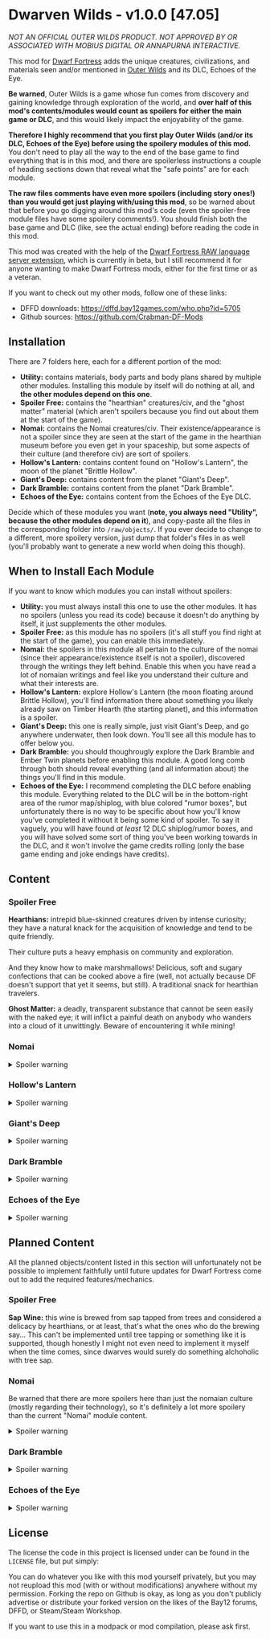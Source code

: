 # Dwarven Wilds - v1.0.0 [47.05]

_NOT AN OFFICIAL OUTER WILDS PRODUCT. NOT APPROVED BY OR ASSOCIATED WITH MOBIUS DIGITAL OR ANNAPURNA INTERACTIVE._

This mod for [Dwarf Fortress][Dwarf_Fortress] adds the unique creatures, civilizations, and materials seen and/or mentioned in [Outer Wilds][Source] and its DLC, Echoes of the Eye.

__Be warned__, Outer Wilds is a game whose fun comes from discovery and gaining knowledge through exploration of the world, and __over half of this mod's contents/modules would count as spoilers for either the main game or DLC__, and this would likely impact the enjoyability of the game.

__Therefore I highly recommend that you first play Outer Wilds (and/or its DLC, Echoes of the Eye) before using the spoilery modules of this mod.__ You don't need to play all the way to the end of the base game to find everything that is in this mod, and there are spoilerless instructions a couple of heading sections down that reveal what the "safe points" are for each module.

__The raw files comments have even more spoilers (including story ones!) than you would get just playing with/using this mod__, so be warned about that before you go digging around this mod's code (even the spoiler-free module files have some spoilery comments!). You should finish both the base game and DLC (like, see the actual ending) before reading the code in this mod.

This mod was created with the help of the [Dwarf Fortress RAW language server extension][LS], which is currently in beta, but I still recommend it for anyone wanting to make Dwarf Fortress mods, either for the first time or as a veteran.

If you want to check out my other mods, follow one of these links:
- DFFD downloads: https://dffd.bay12games.com/who.php?id=5705
- Github sources: https://github.com/Crabman-DF-Mods

## Installation

There are 7 folders here, each for a different portion of the mod:
- __Utility:__ contains materials, body parts and body plans shared by multiple other modules. Installing this module by itself will do nothing at all, and __the other modules depend on this one__.
- __Spoiler Free:__ contains the "hearthian" creatures/civ, and the "ghost matter" material (which aren't spoilers because you find out about them at the start of the game).
- __Nomai:__ contains the Nomai creatures/civ. Their existence/appearance is not a spoiler since they are seen at the start of the game in the hearthian museum before you even get in your spaceship, but some aspects of their culture (and therefore civ) are sort of spoilers.
- __Hollow's Lantern:__ contains content found on "Hollow's Lantern", the moon of the planet "Brittle Hollow".
- __Giant's Deep:__ contains content from the planet "Giant's Deep".
- __Dark Bramble:__ contains content from the planet "Dark Bramble".
- __Echoes of the Eye:__ contains content from the Echoes of the Eye DLC.

Decide which of these modules you want (__note, you always need "Utility", because the other modules depend on it__), and copy-paste all the files in the corresponding folder into `/raw/objects/`. If you ever decide to change to a different, more spoilery version, just dump that folder's files in as well (you'll probably want to generate a new world when doing this though).

## When to Install Each Module

If you want to know which modules you can install without spoilers:

- __Utility:__ you must always install this one to use the other modules. It has no spoilers (unless you read its code) because it doesn't do anything by itself, it just supplements the other modules.
- __Spoiler Free:__ as this module has no spoilers (it's all stuff you find right at the start of the game), you can enable this immediately.
- __Nomai:__ the spoilers in this module all pertain to the culture of the nomai (since their appearance/existence itself is not a spoiler), discovered through the writings they left behind. Enable this when you have read a lot of nomaian writings and feel like you understand their culture and what their interests are.
- __Hollow's Lantern:__ explore Hollow's Lantern (the moon floating around Brittle Hollow), you'll find information there about something you likely already saw on Timber Hearth (the starting planet), and this information is a spoiler.
- __Giant's Deep:__ this one is really simple, just visit Giant's Deep, and go anywhere underwater, then look down. You'll see all this module has to offer below you.
- __Dark Bramble:__ you should thoughrougly explore the Dark Bramble and Ember Twin planets before enabling this module. A good long comb through both should reveal everything (and all information about) the things you'll find in this module.
- __Echoes of the Eye:__ I recommend completing the DLC before enabling this module. Everything related to the DLC will be in the bottom-right area of the rumor map/shiplog, with blue colored "rumor boxes", but unfortunately there is no way to be specific about how you'll know you've completed it without it being some kind of spoiler. To say it vaguely, you will have found _at least_ 12 DLC shiplog/rumor boxes, and you will have solved some sort of thing you've been working towards in the DLC, and it won't involve the game credits rolling (only the base game ending and joke endings have credits).

## Content

### Spoiler Free

__Hearthians:__ intrepid blue-skinned creatures driven by intense curiosity; they have a natural knack for the acquisition of knowledge and tend to be quite friendly.

Their culture puts a heavy emphasis on community and exploration.

And they know how to make marshmallows! Delicious, soft and sugary confections that can be cooked above a fire (well, not actually because DF doesn't support that yet it seems, but still). A traditional snack for hearthian travelers.

__Ghost Matter:__ a deadly, transparent substance that cannot be seen easily with the naked eye; it will inflict a painful death on anybody who wanders into a cloud of it unwittingly. Beware of encountering it while mining!

### Nomai

<details>
  <summary>Spoiler warning</summary>

__Nomai:__ 3 eyed, goatlike people who are natural scientists with great interest in understanding the world.

Their culture harbors a deep respect for nature, and reinforces their natural interest in learning.
</details>

### Hollow's Lantern

<details>
  <summary>Spoiler warning</summary>

__Star Platinum:__ strange ore that looks like rock embedded with glowing stars; in the dark it resembles the night sky. It can temporarily withstand the hottest flame in existence, dragonfire!
</details>

### Giant's Deep

<details>
  <summary>Spoiler warning</summary>

__Giants Deep Jellyfish:__ gigantic orange jellyfish with electrified bodies and tentacles. They will assuredly make you sick if you try eating them, even if their electricity is removed.
</details>

### Dark Bramble

<details>
  <summary>Spoiler warning</summary>

__Bramble Anglerfish:__ flying, blind fish that can survive without any oxygen, and which are big enough to swallow a small whale in principle (due to limitations in DF's engine though, they sadly can't do this, yet).
</details>

### Echoes of the Eye

<details>
  <summary>Spoiler warning</summary>

__Owlk:__ large, long-lived owl-like people with antlers and hooved feet, who dwell in wetland and forest cities, traveling primarily by river; they have a somewhat traditionalist nature, being slightly fearful, vengeful and reserved.

Their culture emphasizes further the importance of tradition and the harmonious lives they so value.

They invented a unique triangular board game which can be played by a varying number of players, where the aim is to "trap" a specific dark game piece using the other pieces, while avoiding been "seen" by the dark piece. However, the owlk are very secretive about the exact rules.

They also play strange instrument which has only one string, and is played with a bow. There is a music box inside, with a visible, large, rotating metal cylinder that plucks on the pins of a metal comb. The instrument has an eerie, yet sweet, smooth, graceful, strained, resonant, and wavering timbre.

__Rappigs:__ exotic bald, nocturnal creatures resembling _massive_ pigs with the ears and tail of a rabbit. And when I say massive, I mean quite massive, like bigger than grizzly bears.

__Dragonfish:__ large nocturnal fish capable of flight, that can breathe air. They are named for their fins, which bear a striking resemblance to the wings of a dragonfly.
</details>

## Planned Content

All the planned objects/content listed in this section will unfortunately not be possible to implement faithfully until future updates for Dwarf Fortress come out to add the required features/mechanics.

### Spoiler Free

__Sap Wine:__ this wine is brewed from sap tapped from trees and considered a delicacy by hearthians, or at least, that's what the ones who do the brewing say... This can't be implemented until tree tapping or something like it is supported, though honestly I might not even need to implement it myself when the time comes, since dwarves would surely do something alchoholic with tree sap.

### Nomai

Be warned that there are more spoilers here than just the nomaian culture (mostly regarding their technology), so it's definitely a lot more spoilery than the current "Nomai" module content.

<details>
  <summary>Spoiler warning</summary>

__Nomaian Magic:__ when Myth & Magic comes, nomai will be given the ability to see special things with their third eye (not sure what exactly yet, but something normal beings can't), and to have magic (artifact based, not innate) that can do the following:

- Use telekinesis in their technology (in reference to their self-repairing rock signs and weird marble doors).

- Teleport/make portals (in reference to their black/white hole warp drives).

- Manipulate gravity, making floors with a fixed gravity direction (hopefully enabling nice weird architecture), and special gravity crystals that can be used to change the gravity of surfaces.

- Magical projection stones that can project/send messages to distant, set locations with the required "projection stone" infrastructure.

- Other projection stones that allow one to remotely view/astrally project to the correctly set locations, so you can see it as if you were truly there. (even walk around in a certain range)

- Memory statues/masks; basically, a way to transmit/store memories of a specific individual inside statues (and/or masks attached to said statues).

- They will have a cultural interest in learning all the magic they possibly can (that is procedurally generated in that world). Their special eye will most likely help in this regard most of the time.

__Nomaian Staves:__ an item created by the nomai, with a built in ability to create writing, and to levitate objects/control things telekinetically. Obviously will need nomaian magic to be implemented. It will also be able to play music, and this feature will have to wait until Toady's plans to merge items into one object type are implemented.
</details>

### Dark Bramble

<details>
  <summary>Spoiler warning</summary>

__Dark Brambles:__ these plants will require the ability for "evil" plants to spread and overtake areas entirely (maybe even whole dimensions/planes!), as well as for the seeds and main cores to have space-warping abilities like portals and "pocket dimensions" and being bigger on the inside and such. In other words, at least the Myth & Magic update (I would settle for it at least taking over entire regions and threatening the integrity of the land or world, even if the space-warping doesn't happen).
</details>

### Echoes of the Eye

<details>
  <summary>Spoiler warning</summary>

__Owlk Magic:__ with the Myth & Magic update, owlks will be given access to a lot of magic:

- Magic based on green flames and dreams/sleep, which will enable them to enter a shared "dream world" and keep their souls in green flames. They can reside in the dream world even after their physical body dies, so long as their flame is still lit.

- Permanently "cloak" objects/areas, which makes them invisible/dark, silent (trapping all sounds inside the cloak), and can be used to hide other magical signals from escaping the cloak. To be clear, it's possible to uncloak the places, but by "permanent" I just mean it doesn't wear off or require active sustaining. They will tend to often hide their sites using this. This would definitely _not_ be something nomai can see through with their third eye. 

- Produce illusions. Basically in reference to how the inside of the Stranger doesn't actually have a window, it has a "screen".

- Make objects/mechanisms that are triggered or controlled by light. Ideally this wouldn't be actual magic, but such a construction will probably have to be implemented in DF using magic.

- Make objects/mechanisms that are triggered or controlled by specific lights/candles being turned on, and these may have effects between the real world and their dream world (so a candle in their dream world may be able to control real mechanisms).

- "Lanterns/artifacts", which they will carry around as a matter of culture to so they can use mechanisms controlled by light. Also will tie in to the dream/flame magic, and have a variant that can narrow down/project light more narrowly.

- Vision torches, allowing them to share memories or thoughts with one another, even in cases of a language or species barrier (not relevant now except for kobolds, but Toady likes languages and has said he wants to eventually make the game auto-generate them). They can plant the ideas inside the torch as well, so they won't need to actively be holding the torch to share the visions.

- Placing memories and thoughts/ideas from vision torches into other objects (reels), which can be played/shown to a larger audience.
</details>

## License

The license the code in this project is licensed under can be found in the `LICENSE` file, but put simply:

You can do whatever you like with this mod yourself privately, but you may not reupload this mod (with or without modifications) anywhere without my permission. Forking the repo on Github is okay, as long as you don't publicly advertise or distribute your forked version on the likes of the Bay12 forums, DFFD, or Steam/Steam Workshop.

If you want to use this in a modpack or mod compilation, please ask first.

<!--Links-->
[LS]: https://gitlab.com/df-modding-tools/df-raw-language-server
[Dwarf_Fortress]: https://bay12games.com/dwarves
[Source]: https://store.steampowered.com/app/753640/Outer_Wilds/